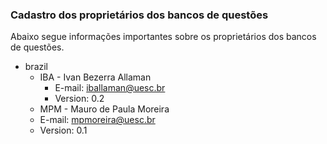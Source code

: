 ### Cadastro dos proprietários dos bancos de questões

Abaixo segue informações importantes sobre os proprietários dos bancos de questões.

* brazil
    * IBA - Ivan Bezerra Allaman
        * E-mail: iballaman@uesc.br
        * Version: 0.2
    * MPM - Mauro de Paula Moreira
	* E-mail: mpmoreira@uesc.br
	* Version: 0.1
